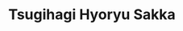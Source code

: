--- 
title: "Tsugihagi Hyoryu Sakka"
publishdate: "2019-5-1T16:48:46+02:00"
src: "https://365manga.net/manga/tsugihagi-hyoryu-sakka"
image: "https://data.365manga.net/images/thumbnails/19552-tsugihagi-hyoryu-sakka.jpg"
description: "Kibino Makibi is a young Hyoryu Sakka (wandering writer) who seeks to get his Hyoryuroku (wanderer's log) published. Hyoryu Sakka are some kind of explorators going on expedition to unknown places and unknown events in the world, to fill up the black spots of the world. Armed with an umbrella he meets up with Mitsune, the 'editor-in-chief' of Sogano Publications. Their journey begins..."
---
